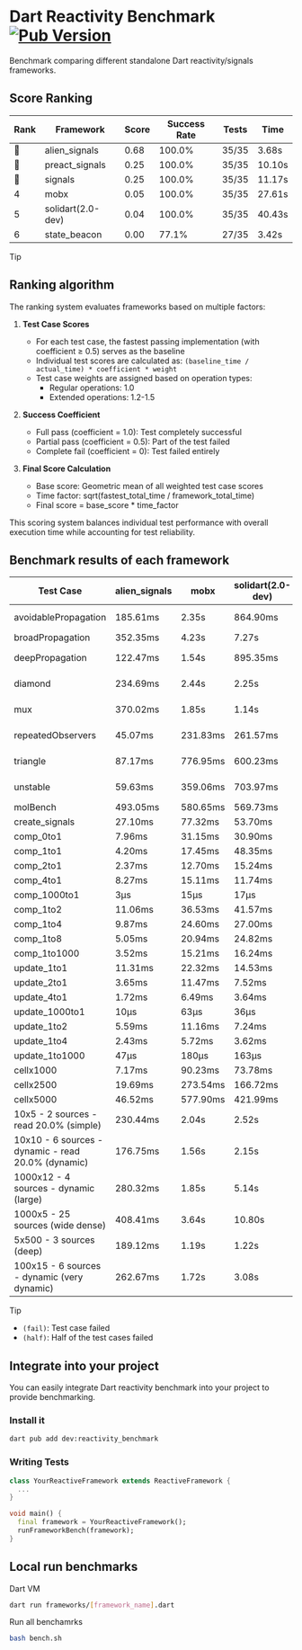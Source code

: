 # Dart Reactivity Benchmark [![Pub Version](https://img.shields.io/pub/v/reactivity_benchmark)](https://pub.dev/packages/reactivity_benchmark)

Benchmark comparing different standalone Dart reactivity/signals frameworks.

## Score Ranking

<!-- ranking start -->
| Rank | Framework | Score | Success Rate | Tests | Time |
|------|-----------|-------|--------------|-------|------|
| 🥇 | alien_signals | 0.68 | 100.0% | 35/35 | 3.68s |
| 🥈 | preact_signals | 0.25 | 100.0% | 35/35 | 10.10s |
| 🥉 | signals | 0.25 | 100.0% | 35/35 | 11.17s |
| 4 | mobx | 0.05 | 100.0% | 35/35 | 27.61s |
| 5 | solidart(2.0-dev) | 0.04 | 100.0% | 35/35 | 40.43s |
| 6 | state_beacon | 0.00 | 77.1% | 27/35 | 3.42s |

<!-- ranking end -->

> [!TIP]
> ## Ranking algorithm
>
> The ranking system evaluates frameworks based on multiple factors:
>
> 1. **Test Case Scores**
>    - For each test case, the fastest passing implementation (with coefficient ≥ 0.5) serves as the baseline
>    - Individual test scores are calculated as: `(baseline_time / actual_time) * coefficient * weight`
>    - Test case weights are assigned based on operation types:
>      - Regular operations: 1.0
>      - Extended operations: 1.2-1.5
>
> 2. **Success Coefficient**
>    - Full pass (coefficient = 1.0): Test completely successful
>    - Partial pass (coefficient = 0.5): Part of the test failed
>    - Complete fail (coefficient = 0): Test failed entirely
>
> 3. **Final Score Calculation**
>    - Base score: Geometric mean of all weighted test case scores
>    - Time factor: sqrt(fastest_total_time / framework_total_time)
>    - Final score = base_score * time_factor
>
> This scoring system balances individual test performance with overall execution time while accounting for test reliability.

## Benchmark results of each framework

<!-- test-case start -->
| Test Case | alien_signals | mobx | solidart(2.0-dev) | state_beacon | preact_signals | signals |
|---|---|---|---|---|---|---|
| avoidablePropagation | 185.61ms | 2.35s | 864.90ms | 152.89ms (fail) | 204.99ms | 209.96ms |
| broadPropagation | 352.35ms | 4.23s | 7.27s | 5.82ms (fail) | 459.98ms | 479.58ms |
| deepPropagation | 122.47ms | 1.54s | 895.35ms | 138.10ms (fail) | 178.42ms | 182.97ms |
| diamond | 234.69ms | 2.44s | 2.25s | 183.16ms (fail) | 281.66ms | 286.22ms |
| mux | 370.02ms | 1.85s | 1.14s | 190.15ms (fail) | 385.02ms | 411.67ms |
| repeatedObservers | 45.07ms | 231.83ms | 261.57ms | 52.54ms (fail) | 39.88ms | 45.74ms |
| triangle | 87.17ms | 776.95ms | 600.23ms | 75.76ms (fail) | 99.05ms | 102.07ms |
| unstable | 59.63ms | 359.06ms | 703.97ms | 337.43ms (fail) | 71.29ms | 72.27ms |
| molBench | 493.05ms | 580.65ms | 569.73ms | 1.13ms | 491.20ms | 488.33ms |
| create_signals | 27.10ms | 77.32ms | 53.70ms | 65.80ms | 4.64ms | 24.62ms |
| comp_0to1 | 7.96ms | 31.15ms | 30.90ms | 57.35ms | 18.83ms | 11.94ms |
| comp_1to1 | 4.20ms | 17.45ms | 48.35ms | 59.14ms | 14.54ms | 28.04ms |
| comp_2to1 | 2.37ms | 12.70ms | 15.24ms | 39.43ms | 21.02ms | 9.61ms |
| comp_4to1 | 8.27ms | 15.11ms | 11.74ms | 17.34ms | 15.54ms | 1.96ms |
| comp_1000to1 | 3μs | 15μs | 17μs | 47μs | 4μs | 5μs |
| comp_1to2 | 11.06ms | 36.53ms | 41.57ms | 50.76ms | 21.14ms | 18.36ms |
| comp_1to4 | 9.87ms | 24.60ms | 27.00ms | 49.24ms | 33.04ms | 21.20ms |
| comp_1to8 | 5.05ms | 20.94ms | 24.82ms | 48.47ms | 7.33ms | 6.59ms |
| comp_1to1000 | 3.52ms | 15.21ms | 16.24ms | 44.08ms | 5.67ms | 4.51ms |
| update_1to1 | 11.31ms | 22.32ms | 14.53ms | 5.73ms | 8.15ms | 9.19ms |
| update_2to1 | 3.65ms | 11.47ms | 7.52ms | 2.87ms | 4.09ms | 4.58ms |
| update_4to1 | 1.72ms | 6.49ms | 3.64ms | 1.45ms | 2.08ms | 2.33ms |
| update_1000to1 | 10μs | 63μs | 36μs | 15μs | 20μs | 23μs |
| update_1to2 | 5.59ms | 11.16ms | 7.24ms | 2.94ms | 4.08ms | 4.89ms |
| update_1to4 | 2.43ms | 5.72ms | 3.62ms | 1.46ms | 2.08ms | 2.31ms |
| update_1to1000 | 47μs | 180μs | 163μs | 437μs | 163μs | 45μs |
| cellx1000 | 7.17ms | 90.23ms | 73.78ms | 5.17ms | 10.53ms | 10.71ms |
| cellx2500 | 19.69ms | 273.54ms | 166.72ms | 22.48ms | 39.09ms | 36.76ms |
| cellx5000 | 46.52ms | 577.90ms | 421.99ms | 55.58ms | 108.47ms | 83.78ms |
| 10x5 - 2 sources - read 20.0% (simple) | 230.44ms | 2.04s | 2.52s | 245.99ms | 439.72ms | 509.64ms |
| 10x10 - 6 sources - dynamic - read 20.0% (dynamic) | 176.75ms | 1.56s | 2.15s | 199.17ms | 282.66ms | 278.06ms |
| 1000x12 - 4 sources - dynamic (large) | 280.32ms | 1.85s | 5.14s | 343.05ms | 3.54s | 3.53s |
| 1000x5 - 25 sources (wide dense) | 408.41ms | 3.64s | 10.80s | 497.07ms | 2.62s | 3.58s |
| 5x500 - 3 sources (deep) | 189.12ms | 1.19s | 1.22s | 204.05ms | 233.23ms | 226.85ms |
| 100x15 - 6 sources - dynamic (very dynamic) | 262.67ms | 1.72s | 3.08s | 260.76ms | 454.43ms | 493.63ms |

<!-- test-case end -->

> [!TIP]
> - `(fail)`: Test case failed
> - `(half)`: Half of the test cases failed

## Integrate into your project

You can easily integrate Dart reactivity benchmark into your project to provide benchmarking.

### Install it

```bash
dart pub add dev:reactivity_benchmark
```

### Writing Tests

```dart
class YourReactiveFramework extends ReactiveFramework {
  ...
}

void main() {
  final framework = YourReactiveFramework();
  runFrameworkBench(framework);
}
```

## Local run benchmarks

Dart VM
```bash
dart run frameworks/[framework_name].dart
```

Run all benchamrks
```bash
bash bench.sh
```
